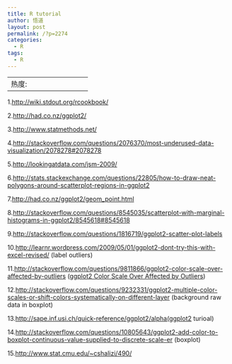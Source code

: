 ```yaml
---
title: R tutorial
author: 悟道
layout: post
permalink: /?p=2274
categories:
  - R
tags:
  - R
---
```

<table>
  <tr cellpadding=0><td>
    热度:
  </td><td cellpadding=0><img src='http://210.75.224.29/wordpress/wp-content/plugins/statpresscn/images/sun.gif' width=10 height=10 border=0 /></td><td cellpadding=0><img src='http://210.75.224.29/wordpress/wp-content/plugins/statpresscn/images/sun_dark.gif' width=10 height=10 border=0 /></td><td cellpadding=0><img src='http://210.75.224.29/wordpress/wp-content/plugins/statpresscn/images/sun_dark.gif' width=10 height=10 border=0 /></td><td cellpadding=0><img src='http://210.75.224.29/wordpress/wp-content/plugins/statpresscn/images/sun_dark.gif' width=10 height=10 border=0 /></td><td cellpadding=0><img src='http://210.75.224.29/wordpress/wp-content/plugins/statpresscn/images/sun_dark.gif' width=10 height=10 border=0 /></td></tr>
</table>

1.http://wiki.stdout.org/rcookbook/

2.http://had.co.nz/ggplot2/

3.http://www.statmethods.net/

4.http://stackoverflow.com/questions/2076370/most-underused-data-visualization/2078278#2078278

5.http://lookingatdata.com/jsm-2009/

6.http://stats.stackexchange.com/questions/22805/how-to-draw-neat-polygons-around-scatterplot-regions-in-ggplot2

7.http://had.co.nz/ggplot2/geom_point.html

8.http://stackoverflow.com/questions/8545035/scatterplot-with-marginal-histograms-in-ggplot2/8545618#8545618

9.http://stackoverflow.com/questions/1816719/ggplot2-scatter-plot-labels

10.http://learnr.wordpress.com/2009/05/01/ggplot2-dont-try-this-with-excel-revised/ (label outliers)

11.http://stackoverflow.com/questions/9811866/ggplot2-color-scale-over-affected-by-outliers ([ggplot2 Color Scale Over Affected by Outliers][1])

12.http://stackoverflow.com/questions/9232331/ggplot2-multiple-color-scales-or-shift-colors-systematically-on-different-layer (background raw data in boxplot)

13.http://sape.inf.usi.ch/quick-reference/ggplot2/alpha(ggplot2 turioal)

14.http://stackoverflow.com/questions/10805643/ggplot2-add-color-to-boxplot-continuous-value-supplied-to-discrete-scale-er (boxplot)

15.http://www.stat.cmu.edu/~cshalizi/490/

 [1]: http://stackoverflow.com/questions/9811866/ggplot2-color-scale-over-affected-by-outliers